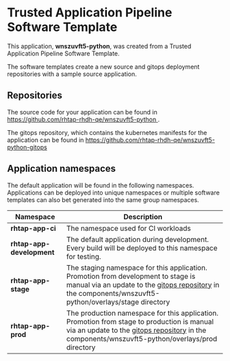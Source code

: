 # Trusted Application Pipeline Software Template

This application, **wnszuvft5-python**, was created from a Trusted Application Pipeline Software Template.

The software templates create a new source and gitops deployment repositories with a sample source application. 

## Repositories

The source code for your application can be found in [https://github.com/rhtap-rhdh-qe/wnszuvft5-python ](https://github.com/rhtap-rhdh-qe/wnszuvft5-python ).
 
The gitops repository, which contains the kubernetes manifests for the application can be found in 
[https://github.com/rhtap-rhdh-qe/wnszuvft5-python-gitops ](https://github.com/rhtap-rhdh-qe/wnszuvft5-python-gitops ) 

## Application namespaces 

The default application will be found in the following namespaces. Applications can be deployed into unique namespaces or multiple software templates can also bet generated into the same group namespaces.  

|  Namespace   |  Description   |  
| -------- | -------- |
| **rhtap-app-ci** | The namespace used for CI workloads |
| **rhtap-app-development** | The default application during development. Every build will be deployed to this namespace for testing. |
| **rhtap-app-stage** | The staging namespace for this application. Promotion from development to stage is manual via an update to the [gitops repository](https://github.com/rhtap-rhdh-qe/wnszuvft5-python-gitops ) in the components/wnszuvft5-python/overlays/stage directory |
| **rhtap-app-prod** | The production namespace for this application. Promotion from stage to production is manual via an update to the [gitops repository](https://github.com/rhtap-rhdh-qe/wnszuvft5-python-gitops ) in the components/wnszuvft5-python/overlays/prod directory |